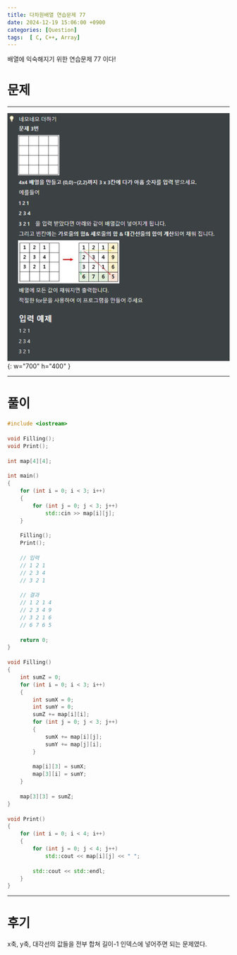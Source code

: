 ```yaml
---
title: 다차원배열 연습문제 77
date: 2024-12-19 15:06:00 +0900
categories: [Question]  
tags:  [ C, C++, Array]
---
```


배열에 익숙해지기 위한 연습문제 77 이다!

# 문제   
---------------------------------------
![Desktop View](/assets/img/Array76.png){: w="700" h="400" }

---------------------------------------

# 풀이

```c++
#include <iostream>

void Filling();
void Print();

int map[4][4];

int main()
{
    for (int i = 0; i < 3; i++)
    {
        for (int j = 0; j < 3; j++)
            std::cin >> map[i][j];
    }
    
    Filling();
    Print();

    // 입력
    // 1 2 1 
    // 2 3 4
    // 3 2 1

    // 결과
    // 1 2 1 4
    // 2 3 4 9
    // 3 2 1 6
    // 6 7 6 5

    return 0;
}

void Filling()
{
    int sumZ = 0;
    for (int i = 0; i < 3; i++)
    {
        int sumX = 0;
        int sumY = 0;
        sumZ += map[i][i];
        for (int j = 0; j < 3; j++)
        {
            sumX += map[i][j];
            sumY += map[j][i];
        }
        
        map[i][3] = sumX;
        map[3][i] = sumY;
    }
    
    map[3][3] = sumZ;
}

void Print()
{
    for (int i = 0; i < 4; i++)
    {
        for (int j = 0; j < 4; j++)
            std::cout << map[i][j] << " ";
        
        std::cout << std::endl;
    }
}
```
---------------------------------------

# 후기

x축, y축, 대각선의 값들을 전부 합쳐 길이-1 인덱스에 넣어주면 되는 문제였다.


